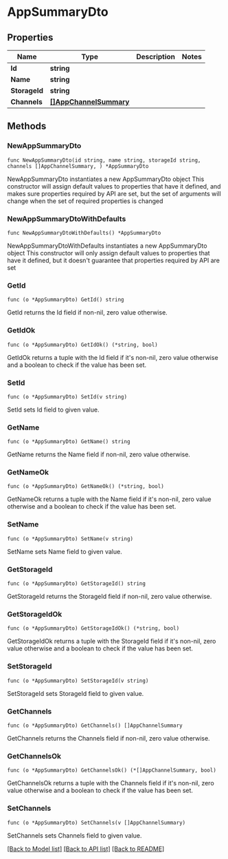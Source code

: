 # AppSummaryDto

## Properties

Name | Type | Description | Notes
------------ | ------------- | ------------- | -------------
**Id** | **string** |  | 
**Name** | **string** |  | 
**StorageId** | **string** |  | 
**Channels** | [**[]AppChannelSummary**](AppChannelSummary.md) |  | 

## Methods

### NewAppSummaryDto

`func NewAppSummaryDto(id string, name string, storageId string, channels []AppChannelSummary, ) *AppSummaryDto`

NewAppSummaryDto instantiates a new AppSummaryDto object
This constructor will assign default values to properties that have it defined,
and makes sure properties required by API are set, but the set of arguments
will change when the set of required properties is changed

### NewAppSummaryDtoWithDefaults

`func NewAppSummaryDtoWithDefaults() *AppSummaryDto`

NewAppSummaryDtoWithDefaults instantiates a new AppSummaryDto object
This constructor will only assign default values to properties that have it defined,
but it doesn't guarantee that properties required by API are set

### GetId

`func (o *AppSummaryDto) GetId() string`

GetId returns the Id field if non-nil, zero value otherwise.

### GetIdOk

`func (o *AppSummaryDto) GetIdOk() (*string, bool)`

GetIdOk returns a tuple with the Id field if it's non-nil, zero value otherwise
and a boolean to check if the value has been set.

### SetId

`func (o *AppSummaryDto) SetId(v string)`

SetId sets Id field to given value.


### GetName

`func (o *AppSummaryDto) GetName() string`

GetName returns the Name field if non-nil, zero value otherwise.

### GetNameOk

`func (o *AppSummaryDto) GetNameOk() (*string, bool)`

GetNameOk returns a tuple with the Name field if it's non-nil, zero value otherwise
and a boolean to check if the value has been set.

### SetName

`func (o *AppSummaryDto) SetName(v string)`

SetName sets Name field to given value.


### GetStorageId

`func (o *AppSummaryDto) GetStorageId() string`

GetStorageId returns the StorageId field if non-nil, zero value otherwise.

### GetStorageIdOk

`func (o *AppSummaryDto) GetStorageIdOk() (*string, bool)`

GetStorageIdOk returns a tuple with the StorageId field if it's non-nil, zero value otherwise
and a boolean to check if the value has been set.

### SetStorageId

`func (o *AppSummaryDto) SetStorageId(v string)`

SetStorageId sets StorageId field to given value.


### GetChannels

`func (o *AppSummaryDto) GetChannels() []AppChannelSummary`

GetChannels returns the Channels field if non-nil, zero value otherwise.

### GetChannelsOk

`func (o *AppSummaryDto) GetChannelsOk() (*[]AppChannelSummary, bool)`

GetChannelsOk returns a tuple with the Channels field if it's non-nil, zero value otherwise
and a boolean to check if the value has been set.

### SetChannels

`func (o *AppSummaryDto) SetChannels(v []AppChannelSummary)`

SetChannels sets Channels field to given value.



[[Back to Model list]](../README.md#documentation-for-models) [[Back to API list]](../README.md#documentation-for-api-endpoints) [[Back to README]](../README.md)


